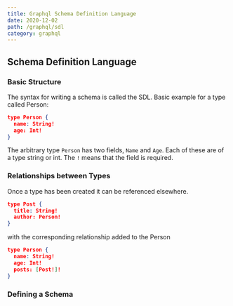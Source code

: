 ```yaml
---
title: Graphql Schema Definition Language
date: 2020-12-02
path: /graphql/sdl
category: graphql
---
```


## Schema Definition Language

### Basic Structure

The syntax for writing a schema is called the SDL. Basic example for a type called Person:

```json
type Person {
  name: String!
  age: Int!
}
```

The arbitrary type `Person` has two fields, `Name` and `Age`. Each of these are of a type string or int. The `!` means that the field is required.

### Relationships between Types

Once a type has been created it can be referenced elsewhere.

```json
type Post {
  title: String!
  author: Person!
}
```

with the corresponding relationship added to the Person

```json
type Person {
  name: String!
  age: Int!
  posts: [Post!]!
}
```

### Defining a Schema
